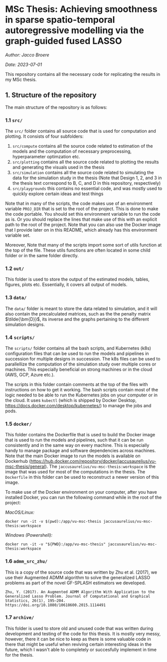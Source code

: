 # MSc Thesis: Achieving smoothness in sparse spatio-temporal autoregressive modelling via the graph-guided fused LASSO
*Author: Jacco Broere*

*Date: 2023-07-01*

This repository contains all the necessary code for replicating the results in my MSc thesis.

## 1. Structure of the repository
The main structure of the repository is as follows:

### 1.1 `src/`
The `src/` folder contains all source code that is used for computation and plotting. It consists of four subfolders:
1. `src/compute` contains all the source code related to estimation of the models and the computation of necessary preprocessing, hyperparameter optimzation etc.
2. `src/plotting` contains all the source code related to plotting the results and generating the visuals used in the thesis
3. `src/simulation` contains all the source code related to simulating the data for the simulation study in the thesis (Note that Design 1, 2, and 3 in the thesis text correspond to B, C, and D in this repository, respectively)
4. `src/playgrounds` this contains no essential code, and was mostly used to quickly explore certain ideas and test things

Note that in many of the scripts, the code makes use of an environment variable `PROJ_DIR` that is set to the root of the project. This is done to make the code portable. You should set this environment variable to run the code as is. Or you should replace the lines that make use of this with an explicit path to the root of the project. Note that you can also use the Docker image that I provide later on in this README, which already has this environment variable set.

Moreover, Note that many of the scripts import some sort of utils function at the top of the file. These utils functions are often located in some child folder or in the same folder directly.

### 1.2 `out/`
This folder is used to store the output of the estimated models, tables, figures, plots etc. Essentially, it covers all output of models.

### 1.3 `data/`
The `data/` folder is meant to store the data related to simulation, and it will also contain the precalculated matrices, such as the the penalty matrix $\tilde{\bm{D}}$, its inverse and the graphs pertaining to the different simulation designs.

### 1.4 `scripts/`
The `scripts/` folder contains all the bash scripts, and Kubernetes (k8s) configuration files that can be used to run the models and pipelines in succession for multiple designs in succession. The k8s files can be used to parallellize the computation of the simulation study over multiple cores or machines. This especially beneficial on strong machines or in the cloud (AWS, GCP, Azure etc.).

The scripts in this folder contain comments at the top of the files with instructions on how to get it working. The bash scripts contain most of the logic needed to be able to run the Kubernetes jobs on your computer or in the cloud. It uses `kubectl` (which is shipped by Docker Desktop, https://docs.docker.com/desktop/kubernetes/) to manage the jobs and pods.

### 1.5 `docker/`
This folder contains the Dockerfile that is used to build the Docker image that is used to run the models and pipelines, such that it can be run consistently and in the same way on every machine. This is especially handy to manage package and software dependencies across machines. Note that the main Docker image to run the models is available on Dockerhub (https://hub.docker.com/repository/docker/jaccusaurelius/vu-msc-thesis/general). The `jaccusaurelius/vu-msc-thesis:workspace` is the image that was used for most of the computations in the thesis. The `Dockerfile` in this folder can be used to reconstruct a newer version of this image.

To make use of the Docker environment on your computer, after you have installed Docker, you can run the following command while in the root of the project:

*MacOS/Linux:*
```
docker run -it -v $(pwd):/app/vu-msc-thesis jaccusaurelius/vu-msc-thesis:workspace
```

*Windows (Powershell):*
```
docker run -it -v "${PWD}:/app/vu-msc-thesis" jaccusaurelius/vu-msc-thesis:workspace
```
### 1.6 `admm_src_zhu/`
This is a copy of the source code that was written by Zhu et al. (2017), we use their Augmented ADMM algorithm to solve the generalized LASSO problems as part of the novel GF-SPLASH estimators we developed.

```
Zhu, Y. (2017). An Augmented ADMM Algorithm With Application to the Generalized Lasso Problem. Journal of Computational and Graphical Statistics, 26(1), 195–204. https://doi.org/10.1080/10618600.2015.1114491
```

### 1.7 `archive/`
This folder is used to store old and unused code that was written during development and testing of the code for this thesis. It is mostly very messy, however, there it can be nice to keep as there is some valuable code in there that might be useful when reviving certain interesting ideas in the future, which I wasn't able to completely or succesfully implement in time for the thesis.


